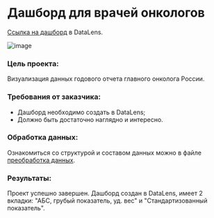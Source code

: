 # Дашборд для врачей онкологов  

[Cсылка на дашборд](https://datalens.yandex/3j5xlmyui870s) в DataLens.


![image](https://github.com/ang-lucky/pet_projects/blob/main/Images/dashboard/medical_data_dashboard.png?raw=true)

### Цель проекта:
Визуализация данных годового отчета главного онколога России. 

### Требования от заказчика:
- Дашборд необходимо создать в DataLens;
- Должно быть достаточно наглядно и интересно. 

### Обработка данных:
Ознакомиться со структурой и составом данных можно в файле [преобработка данных](https://github.com/ang-lucky/pet_projects/blob/main/medical_data_dashboard/%D0%9F%D1%80%D0%B5%D0%B4%D0%BE%D0%B1%D1%80%D0%B0%D0%B1%D0%BE%D1%82%D0%BA%D0%B0_%D0%B4%D0%B0%D0%BD%D0%BD%D1%8B%D1%85.ipynb). 

### Результаты:
Проект успешно завершен. 
Дашборд создан в DataLens, имеет 2 вкладки: "АБС, грубый показатель, уд. вес" и "Стандартизованный показатель".
